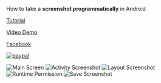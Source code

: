 How to take a **screenshot programmatically** in Android

[Tutorial](http://www.androidtutorialshub.com/android-take-screenshot-programmatically/)

[Video Demo](https://www.youtube.com/watch?v=TjMXEflJmEs)

[Facebook](https://www.facebook.com/androidtutorialshub)

[![paypal](https://www.paypalobjects.com/en_US/i/btn/btn_donateCC_LG.gif)](https://www.paypal.me/AndroidTutorialsHub)

![Main Screen](http://www.androidtutorialshub.com/wp-content/uploads/2018/08/bd709e34-fb2c-4e37-8cc1-142fe44b449d.png)
![Activity Screenshot](http://www.androidtutorialshub.com/wp-content/uploads/2018/08/344be57b-bd7c-4d82-96b8-ca88a5c3fa7e.png)
![Layout Screenshot](http://www.androidtutorialshub.com/wp-content/uploads/2018/08/c5e2ec5e-c39b-48b8-ac0b-3e96c9f1e294.png)
![Runtime Permission](http://www.androidtutorialshub.com/wp-content/uploads/2018/08/3094ab2f-8af0-44b2-b9b3-c9d939ffff4c.png)
![Save Screenshot](http://www.androidtutorialshub.com/wp-content/uploads/2018/08/11e0065e-5f7c-45ff-876c-f1f7fe6e58ea.png)
